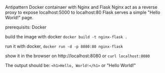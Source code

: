 Antipattern Docker containaer with Nginx and Flask
Nginx act as a reverse proxy to expose localhost:5000 to localhost:80
Flask serves a simple "Hello World!" page.

prerequisits: Docker

build the image with docker
`docker build -t nginx-flask .`

run it with docker,
`docker run -d -p 8080:80 nginx-flask`

show it in the browser on http://localhost:8080 or
`curl localhost:8080`

The output should be: `<h1>Hello, World!</h1>` or "Hello World!"
